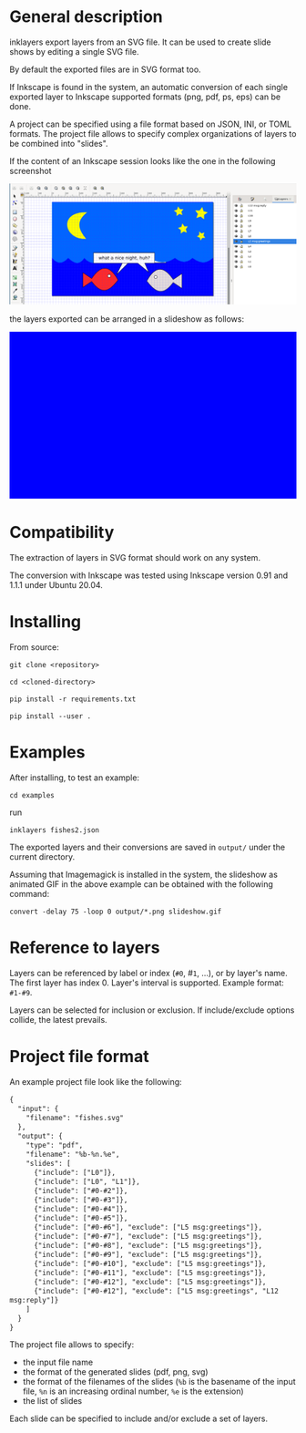 # General description

inklayers export layers from an SVG file.
It can be used to create slide shows by editing a single SVG file.

By default the exported files are in SVG format too.

If Inkscape is found in the system, an automatic conversion of each single exported layer to Inkscape supported formats (png, pdf, ps, eps) can be done.

A project can be specified using a file format based on JSON, INI, or TOML formats.
The project file allows to specify complex organizations of layers to be combined into "slides".

If the content of an Inkscape session looks like the one in the following screenshot

![](screenshot.png)

the layers exported can be arranged in a slideshow as follows:

![](slideshow.gif)

# Compatibility

The extraction of layers in SVG format should work on any system.

The conversion with Inkscape was tested using Inkscape version 0.91 and 1.1.1 under Ubuntu 20.04.

# Installing

From source:

```
git clone <repository>
```

```
cd <cloned-directory>
```

```
pip install -r requirements.txt
```

```
pip install --user .
```

# Examples

After installing, to test an example:

```
cd examples
```

run

```
inklayers fishes2.json
```

The exported layers and their conversions are saved in `output/` under the current directory.

Assuming that Imagemagick is installed in the system, the slideshow as animated GIF in the above example can be obtained with the following command:

```
convert -delay 75 -loop 0 output/*.png slideshow.gif
```

# Reference to layers

Layers can be referenced by label or index (`#0`, #`1`, ...), or by layer's name.
The first layer has index 0.
Layer's interval is supported. Example format: `#1-#9`.

Layers can be selected for inclusion or exclusion.
If include/exclude options collide, the latest prevails.

# Project file format

An example project file look like the following:

```
{
  "input": {
    "filename": "fishes.svg"
  },
  "output": {
    "type": "pdf",
    "filename": "%b-%n.%e",
    "slides": [
      {"include": ["L0"]},
      {"include": ["L0", "L1"]},
      {"include": ["#0-#2"]},
      {"include": ["#0-#3"]},
      {"include": ["#0-#4"]},
      {"include": ["#0-#5"]},
      {"include": ["#0-#6"], "exclude": ["L5 msg:greetings"]},
      {"include": ["#0-#7"], "exclude": ["L5 msg:greetings"]},
      {"include": ["#0-#8"], "exclude": ["L5 msg:greetings"]},
      {"include": ["#0-#9"], "exclude": ["L5 msg:greetings"]},
      {"include": ["#0-#10"], "exclude": ["L5 msg:greetings"]},
      {"include": ["#0-#11"], "exclude": ["L5 msg:greetings"]},
      {"include": ["#0-#12"], "exclude": ["L5 msg:greetings"]},
      {"include": ["#0-#12"], "exclude": ["L5 msg:greetings", "L12 msg:reply"]}
    ]
  }
}
```

The project file allows to specify:

- the input file name
- the format of the generated slides (pdf, png, svg)
- the format of the filenames of the slides (`%b` is the basename of the input file, `%n` is an increasing ordinal number, `%e` is the extension)
- the list of slides

Each slide can be specified to include and/or exclude a set of layers.
